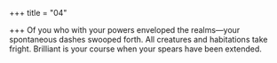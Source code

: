 +++
title = "04"

+++
Of you who with your powers enveloped the realms—your spontaneous  dashes swooped forth.
All creatures and habitations take fright. Brilliant is your course when  your spears have been extended.